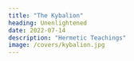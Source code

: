 ```yaml
---
title: "The Kybalion"
heading: Unenlightened
date: 2022-07-14
description: "Hermetic Teachings"
image: /covers/kybalion.jpg
---
```


